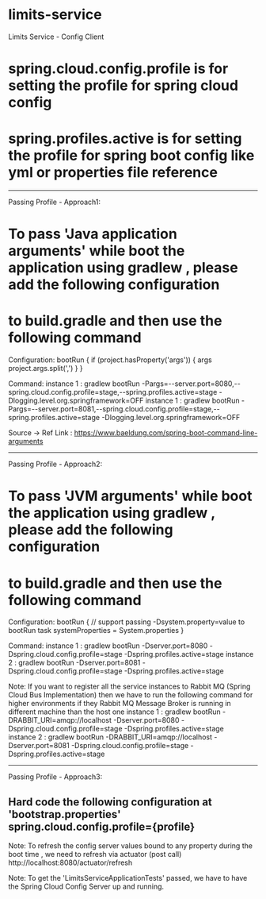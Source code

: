 # limits-service
Limits Service - Config Client

# spring.cloud.config.profile is for setting the profile for spring cloud config
# spring.profiles.active is for setting the profile for spring boot config like yml or properties file reference
-------------------------------------------------------------------------------------------------------------------------
Passing Profile - Approach1:

# To pass 'Java application arguments' while boot the application using gradlew , please add the following configuration
# to build.gradle and then use the following command
Configuration:
bootRun {
	if (project.hasProperty('args')) {
		args project.args.split(',')
	}
}

Command:
instance 1 : gradlew bootRun -Pargs=--server.port=8080,--spring.cloud.config.profile=stage,--spring.profiles.active=stage -Dlogging.level.org.springframework=OFF
instance 1 : gradlew bootRun -Pargs=--server.port=8081,--spring.cloud.config.profile=stage,--spring.profiles.active=stage -Dlogging.level.org.springframework=OFF

Source -> Ref Link : https://www.baeldung.com/spring-boot-command-line-arguments

-------------------------------------------------------------------------------------------------------------------------

Passing Profile - Approach2:

# To pass 'JVM arguments' while boot the application using gradlew , please add the following configuration
# to build.gradle and then use the following command
Configuration:
bootRun {
	// support passing -Dsystem.property=value to bootRun task
	systemProperties = System.properties
}

Command:
instance 1 : gradlew bootRun -Dserver.port=8080 -Dspring.cloud.config.profile=stage -Dspring.profiles.active=stage
instance 2 : gradlew bootRun -Dserver.port=8081 -Dspring.cloud.config.profile=stage -Dspring.profiles.active=stage


Note:
If you want to register all the service instances to Rabbit MQ (Spring Cloud Bus Implementation) then
we have to run the following command for higher environments if they Rabbit MQ Message Broker is running in different machine than the host one
instance 1 : gradlew bootRun -DRABBIT_URI=amqp://localhost -Dserver.port=8080 -Dspring.cloud.config.profile=stage -Dspring.profiles.active=stage   
instance 2 : gradlew bootRun -DRABBIT_URI=amqp://localhost -Dserver.port=8081 -Dspring.cloud.config.profile=stage -Dspring.profiles.active=stage   

-------------------------------------------------------------------------------------------------------------------------
Passing Profile - Approach3:

Hard code the following configuration at 'bootstrap.properties'
spring.cloud.config.profile={profile} 
----------------------------------------------------------------------------------------------------------------

Note: To refresh the config server values bound to any property during the boot time , we need to refresh via actuator (post call) http://localhost:8080/actuator/refresh 


Note: To get the 'LimitsServiceApplicationTests' passed, we have to have the Spring Cloud Config Server up and running.